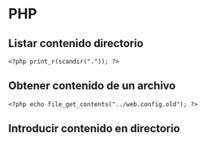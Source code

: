 # PHP

## Listar contenido directorio

```
<?php print_r(scandir(".")); ?>
```

## Obtener contenido de un archivo

```
<?php echo file_get_contents("../web.config.old"); ?>
```

## Introducir contenido en directorio

```null <?php file_put_contents(“test.txt”,base64_decode(“Q3VhbHF1aWVyY29zYQo=”)); echo ‘Test’?>